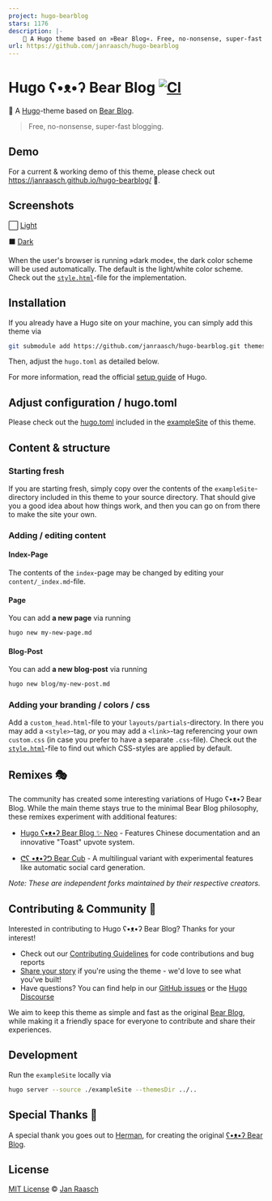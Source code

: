 ```yaml
---
project: hugo-bearblog
stars: 1176
description: |-
    🧸 A Hugo theme based on »Bear Blog«. Free, no-nonsense, super-fast blogging. This theme now includes a dark color scheme to support dark mode 🦉 ⬛️!
url: https://github.com/janraasch/hugo-bearblog
---
```


# Hugo ʕ•ᴥ•ʔ Bear Blog [![CI](https://github.com/janraasch/hugo-bearblog/actions/workflows/ci.yml/badge.svg)](https://github.com/janraasch/hugo-bearblog/actions/workflows/ci.yml)

🧸 A [Hugo](https://gohugo.io/)-theme based on [Bear Blog](https://bearblog.dev).

> Free, no-nonsense, super-fast blogging.

## Demo

For a current & working demo of this theme, please check out https://janraasch.github.io/hugo-bearblog/ 🎯.

## Screenshots

⬜️ [Light][light-screenshot]

⬛️ [Dark][dark-screenshot]

When the user's browser is running »dark mode«, the dark color scheme will be used automatically. The default is the light/white color scheme. Check out the [`style.html`](https://github.com/janraasch/hugo-bearblog/blob/master/layouts/partials/style.html)-file for the implementation.

## Installation

If you already have a Hugo site on your machine, you can simply add this theme via

```bash
git submodule add https://github.com/janraasch/hugo-bearblog.git themes/hugo-bearblog
```

Then, adjust the `hugo.toml` as detailed below.

For more information, read the official [setup guide][hugo-setup-guide] of Hugo.

## Adjust configuration / hugo.toml

Please check out the [hugo.toml](https://github.com/janraasch/hugo-bearblog/blob/master/exampleSite/hugo.toml) included in the [exampleSite](https://github.com/janraasch/hugo-bearblog/tree/master/exampleSite) of this theme.

## Content & structure

### Starting fresh

If you are starting fresh, simply copy over the contents of the `exampleSite`-directory included in this theme to your source directory. That should give you a good idea about how things work, and then you can go on from there to make the site your own.

### Adding / editing content

#### Index-Page

The contents of the `index`-page may be changed by editing your `content/_index.md`-file.

#### Page

You can add **a new page** via running

```bash
hugo new my-new-page.md
```

#### Blog-Post

You can add **a new blog-post** via running

```bash
hugo new blog/my-new-post.md
```

### Adding your branding / colors / css

Add a `custom_head.html`-file to your `layouts/partials`-directory. In there you may add a `<style>`-tag, *or* you may add a `<link>`-tag referencing your own `custom.css` (in case you prefer to have a separate `.css`-file). Check out the [`style.html`](https://github.com/janraasch/hugo-bearblog/blob/master/layouts/partials/style.html)-file to find out which CSS-styles are applied by default.

## Remixes 🎭

The community has created some interesting variations of Hugo ʕ•ᴥ•ʔ Bear Blog. While the main theme stays true to the minimal Bear Blog philosophy, these remixes experiment with additional features:

* [Hugo ʕ•ᴥ•ʔ Bear Blog ✨ Neo](https://github.com/rokcso/hugo-bearblog-neo/) - Features Chinese documentation and an innovative "Toast" upvote system.

* [ᕦʕ •ᴥ•ʔᕤ Bear Cub](https://github.com/clente/hugo-bearcub) - A multilingual variant with experimental features like automatic social card generation.

_Note: These are independent forks maintained by their respective creators._

## Contributing & Community 🤝

Interested in contributing to Hugo ʕ•ᴥ•ʔ Bear Blog? Thanks for your interest!

- Check out our [Contributing Guidelines](CONTRIBUTING.md) for code contributions and bug reports
- [Share your story](https://github.com/janraasch/hugo-bearblog/issues/new/choose) if you're using the theme - we'd love to see what you've built!
- Have questions? You can find help in our [GitHub issues](https://github.com/janraasch/hugo-bearblog/issues) or the [Hugo Discourse](https://discourse.gohugo.io/)

We aim to keep this theme as simple and fast as the original [Bear Blog](https://bearblog.dev), while making it a friendly space for everyone to contribute and share their experiences.

## Development
Run the `exampleSite` locally via

```bash
hugo server --source ./exampleSite --themesDir ../..
```

## Special Thanks 🎁

A special thank you goes out to [Herman](https://herman.bearblog.dev), for creating the original [ʕ•ᴥ•ʔ Bear Blog](https://bearblog.dev/).

## License
[MIT License](http://en.wikipedia.org/wiki/MIT_License) © [Jan Raasch](https://www.janraasch.com)

[hugo-setup-guide]: https://gohugo.io/getting-started/installing
[light-screenshot]: https://raw.githubusercontent.com/janraasch/hugo-bearblog/master/images/screenshot.png
[dark-screenshot]: https://raw.githubusercontent.com/janraasch/hugo-bearblog/master/images/screenshot-dark.png


